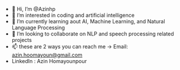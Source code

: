 - 👋 Hi, I’m @Azinhp
- 👀 I’m interested in coding and artificial intelligence
- 🌱 I’m currently learning aout AI, Machine Learning, and Natural Language Processing
- 💞️ I’m looking to collaborate on NLP and speech processing related projects
- 📫 these are 2 ways you can reach me -> Email: azin.hoomayoun@gmail.com
- LinkedIn : Azin Homayounpour

<!---
Azinhp/Azinhp is a ✨ special ✨ repository because its `README.md` (this file) appears on your GitHub profile.
You can click the Preview link to take a look at your changes.
--->
